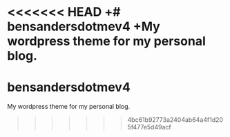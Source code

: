 <<<<<<< HEAD
+# bensandersdotmev4
+My wordpress theme for my personal blog. 
=======
# bensandersdotmev4
My wordpress theme for my personal blog. 
>>>>>>> 4bc61b92773a2404ab64a4f1d205f477e5d49acf
